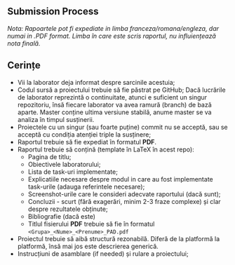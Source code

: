 ## Submission Process

*Nota: Rapoartele pot fi expediate in limba franceza/romana/engleza, dar numai in .PDF format.
Limba în care este scris raportul, nu influiențează nota finală.*

## Cerințe

- Vii la laborator deja informat despre sarcinile acestuia;
- Codul sursă a proiectului trebuie să fie păstrat pe GitHub;
Dacă lucrările de laborator reprezintă o continuitate,
atunci e suficient un singur repozitoriu, însă fiecare laborator va avea ramură (branch) de bază aparte. Master conține ultima versiune stabilă, anume master se va analiza în timpul susținerii.
- Proiectele cu un singur (sau foarte puține) commit nu se acceptă, sau se acceptă cu condiția atenției triple la susținere;
- Raportul trebuie să fie expediat în formatul **PDF**.
- Raportul trebuie să conțină (template în LaTeX în acest repo):
    - Pagina de titlu;
    - Obiectivele laboratorului;
    - Lista de task-uri implementate;
    - Explicatiile necesare despre modul in care au fost implementate task-urile (adauga referintele necesare);
    - Screenshot-urile care le consideri adecvate raportului (dacă sunt);
    - Concluzii - scurt (fără exagerări, minim 2-3 fraze complexe) și clar despre rezultatele obținute;
    - Bibliografie (dacă este)
    - Titlul fisierului **PDF** trebuie să fie în formatul
    `<Grupa>_<Nume>_<Prenume>_PAD.pdf`
- Proiectul trebuie să aibă structură rezonabilă. Diferă de la platformă la platformă, însă mai jos este descrierea generică.
- Instrucțiuni de asamblare (if needed) și rulare a proiectului;
